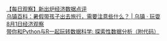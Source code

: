   
[【每日观察】新出炉经济数据点评](http://www.dianyue.me/archives/535/k4m4uf3b2il92qcb/)  
[乌镇百科：暑假带孩子出去旅行，需要注意些什么？ | 乌镇 · 玩耍](http://www.dianyue.me/archives/420/to719s39trf3lij3/)  
[8月1日经济观察](http://www.dianyue.me/archives/796/4iib5lrm30xwqhzf/)  
[带你和Python与R一起玩转数据科学: 探索性数据分析（附代码）](http://www.dianyue.me/archives/984/njh1tfky3glheghh/)